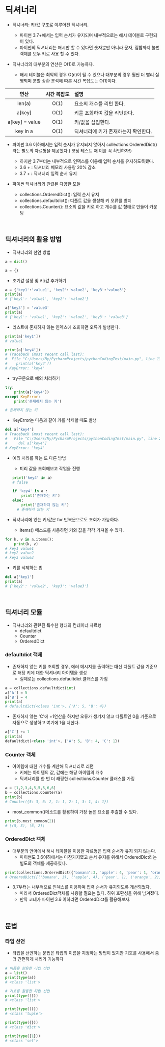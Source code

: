 # 딕셔너리

- 딕셔너리: 키/값 구조로 이루어진 딕셔너리.

  - 파이썬 3.7+에서는 입력 순서가 유지되며 내부적으로는 해시 테이블로 구현되어 있다.
  - 파이썬의 딕셔너리는 해시만 할 수 있다면 숫자뿐만 아니라 문자, 집합까지 불변 객체를 모두 키로 사용 할 수 있다.

- 딕셔너리의 대부분의 연산은 O(1)로 가능하다.
  - 해시 테이블은 최악의 경우 O(n)이 될 수 있으나 대부분의 경우 훨씬 더 빨리 실행되며 분할 상환 분석에 따른 시간 복잡도는 O(1)이다.

|      연산      | 시간 복잡도 | 설명                                 |
| :------------: | :---------: | :----------------------------------- |
|     len(a)     |    O(1)     | 요소의 개수를 리턴 한다.             |
|     a[key]     |    O(1)     | 키를 조회하여 값을 리턴한다.         |
| a[key] = value |    O(1)     | 키/값을 삽입한다.                    |
|    key in a    |    O(1)     | 딕셔너리에 키가 존재하는지 확인한다. |

- 파이썬 3.6 이하에서는 입력 순서가 유지되지 않아서 collections.OrderedDict()라는 별도의 자료형을 제공했다.( 코딩 테스트 때 이를 꼭 확인하자!)

  - 하지만 3.7부터는 내부적으로 인덱스를 이용해 입력 순서를 유지하도록했다.
  - 3.6 + : 딕셔너리 메모리 사용랑 20% 감소
  - 3.7 + : 딕셔너리 입력 순서 유지

- 파이썬 딕셔너리와 관련된 다양한 모듈
  - collections.OrderedDict(): 입력 순서 유지
  - collections.defaultdict(): 디폴트 값을 생성해 키 오류를 방지
  - collections.Counter(): 요소의 값을 키로 하고 개수를 값 형태로 만들어 카운팅

<br>

## 딕셔너리의 활용 방법

- 딕셔너리의 선언 방법

```python
a = dict()

a = {}
```

- 초기값 설정 및 키/값 추가하기

```python
a = {'key1':'value1', 'key2':'value2', 'key3':'value3'}
print(a)
# {'key1': 'value1', 'key2': 'value2'}

a['key3'] = 'value3'
print(a)
# {'key1': 'value1', 'key2': 'value2', 'key3': 'value3'}
```

- 리스트에 존재하지 않는 인덱스에 조회하면 오류가 발생한다.

```python
print(a['key1'])
# value1

print(a['key4'])
# Traceback (most recent call last):
#  File "C:/Users/My/PycharmProjects/pythonCodingTest/main.py", line 13, in <module>
#    print(a['key4'])
# KeyError: 'key4'
```

- try구문으로 예외 처리하기

```python
try:
    print(a['key4'])
except KeyError:
    print('존재하지 않는 키')

# 존재하지 않는 키
```

- KeyError는 다음과 같이 키를 삭제할 때도 발생

```python
del a['key4']
# Traceback (most recent call last):
#   File "C:/Users/My/PycharmProjects/pythonCodingTest/main.py", line 20, in <module>
#     del a['key4']
# KeyError: 'key4'
```

- 예외 처리를 하는 또 다른 방법

  - 미리 값을 조회해보고 작업을 진행

  ```python
  print('key4' in a)
  # false

  if 'key4' in a :
      print('존재하는 키')
  else:
      print('존재하지 않는 키')
  	# 존재하지 않는 키
  ```

- 딕셔너리에 있는 키/값은 for 반복문으로도 조회가 가능하다.
  - items() 메소드를 사용하면 키와 값을 각각 가져올 수 있다.

```python
for k, v in a.items():
    print(k, v)
# key1 value1
# key2 value2
# key3 value3
```

- 키를 삭제하는 법

```python
del a['key1']
print(a)
# {'key2': 'value2', 'key3': 'value3'}
```

<br>

## 딕셔너리 모듈

- 딕셔너리와 관련된 특수한 형태의 컨테이너 자료형
  - defaultdict
  - Counter
  - OrderedDict

### defaultdict 객체

- 존재하지 않는 키를 조회할 경우, 에러 메시지를 출력하는 대신 디폴트 값을 기준으로 해당 키에 대한 딕셔너리 아이템을 생성
  - 실제로는 collections.defaultdict 클래스를 가짐

```python
a = collections.defaultdict(int)
a['A'] = 5
a['B'] = 4
print(a)
# defaultdict(<class 'int'>, {'A': 5, 'B': 4})
```

- 존재하지 않는 'C'에 +1연산을 하지만 오류가 생기지 않고 디폴트인 0을 기준으로 자동으로 생성하고 여기에 1을 더한다.

```python
a['C'] += 1
print(a)
defaultdict(<class 'int'>, {'A': 5, 'B': 4, 'C': 1})
```

### Counter 객체

- 아이템에 대한 개수를 계산해 딕셔너리로 리턴
  - 키에는 아이템의 값, 값에는 해당 아이템의 개수
  - 딕셔너리를 한 번 더 래핑한 collections.Counter 클래스를 가짐

```python
a = [1,2,3,4,5,5,5,6,6]
b = collections.Counter(a)
print(b)
# Counter({5: 3, 6: 2, 1: 1, 2: 1, 3: 1, 4: 1})
```

- most_common()메소드를 활용하여 가장 높은 요소를 추출할 수 있다.

```python
print(b.most_common(2))
# [(5, 3), (6, 2)]
```

### OrderedDict 객체

- 대부분의 언어에서 해시 테이블을 이용한 자료형은 입력 순서가 유지 되지 않는다.
  - 파이썬도 3.6이하에서는 마찬가지였고 순서 유지를 위해서 OrderedDict라는 별도의 객체를 제공하였다.

```python
print(collections.OrderedDict({'banana':3, 'apple': 4, 'pear': 1, 'orange' : 2}))
# OrderedDict([('banana', 3), ('apple', 4), ('pear', 1), ('orange', 2)])
```

- 3.7부터는 내부적으로 인덱스를 이용하며 입력 순서가 유지되도록 개선되었다.
  - 따라서 OrderedDict객체를 사용할 필요는 없다. 하위 호환성을 위해 남겨졌다.
  - 만약 코테가 파이썬 3.6 이하라면 OrderedDict를 활용해보자.

<br>

## 문법

### 타입 선언

- 타입을 선언하는 문법은 타입의 이름을 지정하는 방법이 있지만 기호를 사용해서 좀 더 간편하게 처리가 가능하다

```python
# 이름을 활용한 타입 선언
a = list()
print(type(a))
# <class 'list'>

# 기호를 활용한 타입 선언
print(type([]))
# <class 'list'>

print(type(()))
# <class 'tuple'>

print(type({}))
# <class 'dict'>

print(type({1}))
# <class 'set'>
```
